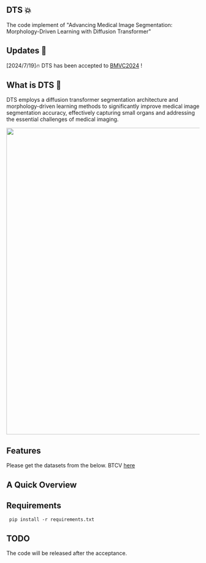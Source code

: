 ## DTS 💥
The code implement of "Advancing Medical Image Segmentation: Morphology-Driven Learning with Diffusion Transformer"

## Updates 📌
[2024/7/19]🔥 DTS has been accepted to [BMVC2024](https://bmvc2024.org/) !

## What is DTS 👀
DTS employs a diffusion transformer segmentation architecture and morphology-driven learning methods to significantly improve medical image segmentation accuracy, effectively capturing small organs and addressing the essential challenges of medical imaging.


<img src="./assets/framework.png" width="800px">

## Features
Please get the datasets from the below.
BTCV [here](https://www.synapse.org/#!Synapse:syn3193805/wiki/217789) 

## A Quick Overview

## Requirements

```
 pip install -r requirements.txt
 ```

## TODO
 The code will be released after the acceptance.
